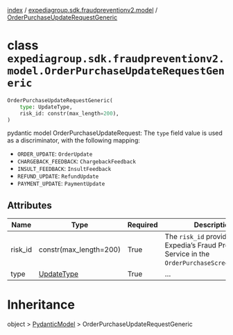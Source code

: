 [index](index.md) /
[expediagroup.sdk.fraudpreventionv2.model](expediagroup.sdk.fraudpreventionv2.model.md)
/
[OrderPurchaseUpdateRequestGeneric](OrderPurchaseUpdateRequestGeneric.md)

# class `expediagroup.sdk.fraudpreventionv2.model.OrderPurchaseUpdateRequestGeneric`

```python
OrderPurchaseUpdateRequestGeneric(
    type: UpdateType,
    risk_id: constr(max_length=200),
)
```

pydantic model OrderPurchaseUpdateRequest: The `type` field value is
used as a discriminator, with the following mapping:

- `ORDER_UPDATE`: `OrderUpdate`
- `CHARGEBACK_FEEDBACK`: `ChargebackFeedback`
- `INSULT_FEEDBACK`: `InsultFeedback`
- `REFUND_UPDATE`: `RefundUpdate`
- `PAYMENT_UPDATE`: `PaymentUpdate`

## Attributes

| Name    | Type                        | Required | Description                                                                                        |
| ------- | --------------------------- | -------- | -------------------------------------------------------------------------------------------------- |
| risk_id | constr(max_length=200)      | True     | The `risk_id` provided by Expedia’s Fraud Prevention Service in the `OrderPurchaseScreenResponse`. |
| type    | [UpdateType](UpdateType.md) | True     | …                                                                                                  |

# Inheritance

object > [PydanticModel](PydanticModel.md) >
OrderPurchaseUpdateRequestGeneric
